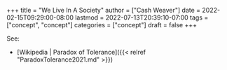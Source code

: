 +++
title = "We Live In A Society"
author = ["Cash Weaver"]
date = 2022-02-15T09:29:00-08:00
lastmod = 2022-07-13T20:39:10-07:00
tags = ["concept", "concept"]
categories = ["concept"]
draft = false
+++

See:

-   [Wikipedia | Paradox of Tolerance]({{< relref "ParadoxTolerance2021.md" >}})
